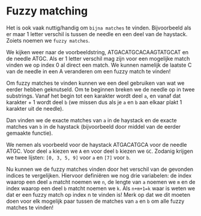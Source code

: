 # Fuzzy matching

Het is ook vaak nuttig/handig om `bijna matches` te vinden. Bijvoorbeeld als er
maar 1 letter verschil is tussen de needle en een deel van de haystack. Zoiets
noemen we `fuzzy matches`.

We kijken weer naar de voorbeeldstring, ATGACATGCACAAGTATGCAT en de needle
ATGC. Als er 1 letter verschil mag zijn voor een mogelijke match vinden we op
index 0 al direct een match. We kunnen namelijk de laatste C van de needle in
een A veranderen om een fuzzy match te vinden!

Om fuzzy matches te vinden kunnen we een deel gebruiken van wat we eerder
hebben geknutseld. Om te beginnen breken we de needle op in twee substrings.
Vanaf het begin tot een karakter wordt deel `a`, en vanaf dat karakter + 1 wordt
deel `b` (we missen dus als je `a` en `b` aan elkaar plakt 1 karakter uit de
needle).

Dan vinden we de exacte matches van `a` in de haystack en de exacte matches van
`b` in de haystack (bijvoorbeeld door middel van de eerder gemaakte functie).

We nemen als voorbeeld voor de haystack ATGACATGCA voor de needle ATGC.
Voor deel `a` kiezen we `A` en voor deel `b` kiezen we `GC`. Zodanig krijgen we
twee lijsten: `[0, 3, 5, 9]` voor `a` en `[7]` voor `b`.

Nu kunnen we de fuzzy matches vinden door het verschil van de gevonden indices
te vergelijken. Hiervoor definiëren we nog drie variabelen: de index waarop een
deel `a` matcht noemen we `n`, de lengte van `a` noemen we `m` en de index
waarop een deel `b` matcht noemen we `k`. Als `n+m+1=k` waar is weten we dat er
een fuzzy match op index n te vinden is! Merk op dat we dit moeten doen voor
elk mogelijk paar tussen de matches van `a` en `b` om alle fuzzy matches te
vinden!
